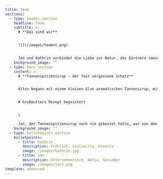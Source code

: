 ```yaml
---
title: Team
sections:
  - type: header_section
    headline: Team
    subtitle: >-
      # **Das sind wir**


      ![](/images/teamnt.png)


      Jan und Kathrin verbindet die Liebe zur Natur, das Gärtnern sowie Kochen kreativer Gerichte und selbstgemachter Köstlichkeiten.
    background_image: ""
  - type: hero_section
    content: >-
      # **Tannenspitzensirup – der fast vergessene Schatz**


      Alles begann mit einem kleinen Glas aromatischen Tannensirup, mit dem Kathrin eines Tages Jan beim Kochen überraschte, nachdem Sie im Schwarzwald fleißig Baumwipfel eingekocht hatte. Ursprünglich kommt Kathrin aus dem tiefen Schwarzwald und wuchs mit dem seltenen Sirup auf. Schon vor einigen Jahren wollte sie Großmutters Rezept nachkochen, damit das seltene Wissen und die süße Köstlichkeit nicht in Vergessenheit geraten. Selbst im Schwarzwald gibt es kaum noch Personen, welche den Aufwand der sorgfältigen Handlese und zeitintensiven Verarbeitung der Tannenspitzen betreiben. Dabei steckt so viel in diesem wertvollen Naturprodukt.


      # Großmutters Rezept begeistert


      \

      Jan, der Tannenspitzensirup noch nie gekostet hatte, war von dem aromatischen Naturprodukt begeistert. Und schon war die Idee geboren, dieses Wissen, um die Köstlichkeiten des regionalen Produkts, nicht in Vergessenheit geraten zu lassen. Wichtig war den beiden, dass das Produkt naturrein, regional und nachhaltig produziert wird – und dazu noch einen Beitrag zur Umwelt leistet.
    background_image: ""
  - type: bulletpoints_section
    bulletpoints:
      - title: Kathrin
        description: Fröhlich, Vielseitig, Kreativ
        image: /images/kathrin.jpg
      - title: Jan
        description: Unternehmerisch, Aktiv, Genießer
        image: /images/jan1.png
template: advanced
---
```

